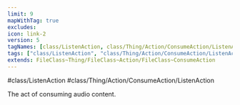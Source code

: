 ```yaml
---
limit: 9
mapWithTag: true
excludes:
icon: link-2
version: 5
tagNames: [class/ListenAction, class/Thing/Action/ConsumeAction/ListenAction, schema-org/ListenAction]
tags: ["class/ListenAction", "class/Thing/Action/ConsumeAction/ListenAction"]
extends: FileClass~Thing/FileClass~Action/FileClass~ConsumeAction
---
```


#class/ListenAction
#class/Thing/Action/ConsumeAction/ListenAction


The act of consuming audio content.

